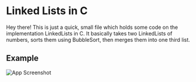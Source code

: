 
# Linked Lists in C
Hey there! This is just a quick, small file which holds some code on the implementation
LinkedLists in C. It basically takes two LinkedLists of numbers, sorts them
using BubbleSort, then merges them into one third list.



## Example

![App Screenshot](https://user-images.githubusercontent.com/54270105/140677949-a3f35a1c-920f-40a1-9397-540086964bf8.png)
